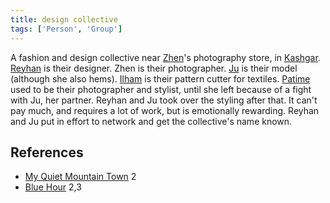 ```yaml
---
title: design collective
tags: ['Person', 'Group']
---
```

A fashion and design collective near [Zhen](/_wiki/zhen.md)'s photography store, in [Kashgar](/_wiki/kashgar.md). [Reyhan](/_wiki/reyhan.md) is their designer. Zhen is their photographer. [Ju](/_wiki/ju.md) is their model (although she also hems). [Ilham](/_wiki/ilham.md) is their pattern cutter for textiles. [Patime](/_wiki/patime.md) used to be their photographer and stylist, until she left because of a fight with Ju, her partner. Reyhan and Ju took over the styling after that. It can't pay much, and requires a lot of work, but is emotionally rewarding. Reyhan and Ju put in effort to network and get the collective's name known.

## References
- [My Quiet Mountain Town](/_wiki/my-quiet-mountain-town.md) 2
- [Blue Hour](/_wiki/blue-hour.md) 2,3
